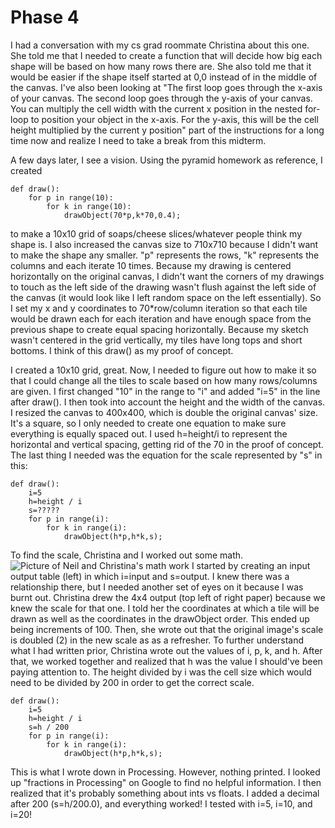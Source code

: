 # Phase 4

I had a conversation with my cs grad roommate Christina about this one. She told me that I needed to create a function that will decide how big each shape will be based on how many rows there are. She also told me that it would be easier if the shape itself started at 0,0 instead of in the middle of the canvas. I've also been looking at "The first loop goes through the x-axis of your canvas. The second loop goes through the y-axis of your canvas. You can multiply the cell width with the current x position in the nested for-loop to position your object in the x-axis. For the y-axis, this will be the cell height multiplied by the current y position" part of the instructions for a long time now and realize I need to take a break from this midterm.

A few days later, I see a vision. Using the pyramid homework as reference, I created
    
    def draw():
        for p in range(10):
            for k in range(10):
                drawObject(70*p,k*70,0.4);

to make a 10x10 grid of soaps/cheese slices/whatever people think my shape is. I also increased the canvas size to 710x710 because I didn't want to make the shape any smaller. "p" represents the rows, "k" represents the columns and each iterate 10 times. Because my drawing is centered horizontally on the original canvas, I didn't want the corners of my drawings to touch as the left side of the drawing wasn't flush against the left side of the canvas (it would look like I left random space on the left essentially). So I set my x and y coordinates to 70*row/column iteration so that each tile would be drawn each for each iteration and have enough space from the previous shape to create equal spacing horizontally. Because my sketch wasn't centered in the grid vertically, my tiles have long tops and short bottoms. I think of this draw() as my proof of concept.

I created a 10x10 grid, great. Now, I needed to figure out how to make it so that I could change all the tiles to scale based on how many rows/columns are given. I first changed "10" in the range to "i" and added "i=5" in the line after draw(). I then took into account the height and the width of the canvas. I resized the canvas to 400x400, which is double the original canvas' size. It's a square, so I only needed to create one equation to make sure everything is equally spaced out. I used h=height/i to represent the horizontal and vertical spacing, getting rid of the 70 in the proof of concept. The last thing I needed was the equation for the scale represented by "s" in this:


    def draw():
        i=5
        h=height / i
        s=?????
        for p in range(i):
            for k in range(i):
                drawObject(h*p,h*k,s);

To find the scale, Christina and I worked out some math.
![Picture of Neil and Christina's math work](Math.png)
I started by creating an input output table (left) in which i=input and s=output. I knew there was a relationship there, but I needed another set of eyes on it because I was burnt out. Christina drew the 4x4 output (top left of right paper) because we knew the scale for that one. I told her the coordinates at which a tile will be drawn as well as the coordinates in the drawObject order. This ended up being increments of 100. Then, she wrote out that the original image's scale is doubled (2) in the new scale as as a refresher. To further understand what I had written prior, Christina wrote out the values of i, p, k, and h. After that, we worked together and realized that h was the value I should've been paying attention to. The height divided by i was the cell size which would need to be divided by 200 in order to get the correct scale.

    def draw():
        i=5
        h=height / i
        s=h / 200
        for p in range(i):
            for k in range(i):
                drawObject(h*p,h*k,s);

This is what I wrote down in Processing. However, nothing printed. I looked up "fractions in Processing" on Google to find no helpful information. I then realized that it's probably something about ints vs floats. I added a decimal after 200 (s=h/200.0), and everything worked! I tested with i=5, i=10, and i=20!